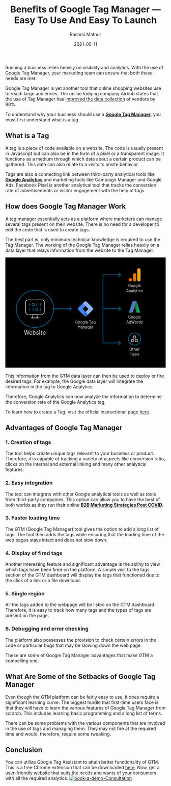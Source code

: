 ﻿---
title: "Benefits of Google Tag Manager — Easy To Use And Easy To Launch"
date: "2021-05-11"
coverImage: "Google-Tag-Manager.jpg"
tags: ["loginradius"]
featured: false 
author: "Rashmi Mathur"
description: "Google Tag Manager provides a simple, cost-effective solution for managing all of your tags and code snippets. It is even free for small teams. With powerful yet easy-to-learn tools, Google Tag Manager lets you track data across all of your digital channels."
metadescription: "Tag Manager allows you to create and update your own tags for conversion tracking, site analytics, and more. Discover the working and benefits of Google Tag Manager."
metatitle: "Benefits of Google Tag Manager-How Does it Work?"
---

Running a business relies heavily on visibility and analytics. With the use of Google Tag Manager, your marketing team can ensure that both these needs are met.

  

Google Tag Manager is yet another tool that online shopping websites use to reach large audiences. The online lodging company Airbnb states that the use of Tag Manager has [improved the data collection](https://marketingplatform.google.com/about/tag-manager/) of vendors by 90%.

  

To understand why your business should use a **[Google Tag Manager](https://www.loginradius.com/integrations/google-tag-manager/)**, you must first understand what is a tag.

## What is a Tag

A tag is a piece of code available on a website. The code is usually present in Javascript but can also be in the form of a pixel or a transparent image. It functions as a medium through which data about a certain product can be gathered. This data can also relate to a visitor’s onsite behavior.

  

Tags are also a connecting link between third-party analytical tools like [**Google Analytics**](https://www.loginradius.com/integrations/google-analytics/) and marketing tools like Campaign Manager and Google Ads. Facebook Pixel is another analytical tool that tracks the conversion rate of advertisements or visitor engagement with the help of tags.

## How does Google Tag Manager Work

A tag manager essentially acts as a platform where marketers can manage several tags present on their website. There is no need for a developer to edit the code that is used to create tags.

  

The best part is, only minimum technical knowledge is required to use the Tag Manager. The working of the Google Tag Manager relies heavily on a data layer  that  relays information from the website to the Tag Manager.

  
![Benefits-of-Google-Tag-Manager](Benefits-of-Google-Tag-Manager.png)

  
This information from the GTM data layer can then be used to deploy or fire desired tags. For example, the Google data layer will integrate the information in the tag to Google Analytics.

Therefore, Google Analytics can now analyze the information to determine the conversion rate of the Google Analytics tag.


To learn how to create a Tag, visit the official instructional page [here](https://developers.google.com/tag-manager/quickstart).

## Advantages of Google Tag Manager

### 1. Creation of tags

The tool helps create unique tags relevant to your business or product. Therefore, it is capable of tracking a variety of aspects like conversion ratio, clicks on the internal and external linking and many other analytical features.

### 2. Easy integration

The tool can integrate with other Google analytical tools as well as tools from third-party companies. This option can allow you to have the best of both worlds as they run their online **[B2B Marketing Strategies Post COVID](https://www.loginradius.com/blog/fuel/2021/03/How-to-Make-Businesses-Marketing-Plans-After-Coronavirus/)**.

### 3. Faster loading time

The GTM (Google Tag Manager) tool gives the option to add a long list of tags. The tool then adds the tags while ensuring that the loading time of the web pages stays intact and does not slow down.

### 4. Display of fired tags

Another interesting feature and significant advantage is the ability to view which tags have been fired on the platform. A simple visit to the tags section of the GTM dashboard will display the tags that functioned due to the click of a link or a file download.

### 5. Single region

All the tags added to the webpage will be listed on the GTM dashboard. Therefore, it is easy to track how many tags and the types of tags are present on the page.

### 6. Debugging and error checking

The platform also possesses the provision to check certain errors in the code or particular bugs that may be slowing down the web page.

  

These are some of Google Tag Manager advantages that make GTM a compelling one.

## What Are Some of the Setbacks of Google Tag Manager

Even though the GTM platform can be fairly easy to use, it does require a significant learning curve. The biggest hurdle that first-time users face is that they will have to learn the various features of Google Tag Manager from scratch. This includes learning basic programming and a long list of terms.

  

There can be some problems with the various components that are involved in the use of tags and managing them. They may not fire at the required time and would, therefore, require some tweaking.

## Conclusion

You can utilize Google Tag Assistant  to attain better functionality of GTM. This is a free Chrome extension that can be downloaded [here](https://get.google.com/tagassistant/). Now, get a user-friendly website that suits the needs and wants of your consumers with all the required analytics.
[![book-a-demo-Consultation](book-a-demo-loginradius.png)](https://www.loginradius.com/book-a-demo/)
